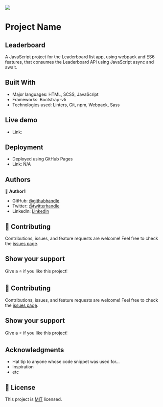 ![](https://img.shields.io/badge/Microverse-blueviolet)

# Project Name

## Leaderboard
A JavaScript project for the Leaderboard list app, using webpack and ES6 features, that consumes the Leaderboard API using JavaScript async and await.

## Built With
- Major languages: HTML, SCSS, JavaScript
- Frameworks: Bootstrap-v5
- Technologies used: Linters, Git, npm, Webpack, Sass


## Live demo
- Link: 


## Deployment
- Deployed using GitHub Pages
- Link: N/A

## Authors

👤 **Author1**
- GitHub: [@githubhandle](https://github.com/Mukumbuta)
- Twitter: [@twitterhandle](https://twitter.com/Mukumbuta8)
- LinkedIn: [LinkedIn](https://linkedin.com/in/mukumbuta)

## 🤝 Contributing
Contributions, issues, and feature requests are welcome!
Feel free to check the [issues page](../../issues/).

## Show your support
Give a ⭐️ if you like this project!

## 🤝 Contributing
Contributions, issues, and feature requests are welcome!
Feel free to check the [issues page](../../issues/).

## Show your support
Give a ⭐️ if you like this project!

## Acknowledgments
- Hat tip to anyone whose code snippet was used for...
- Inspiration
- etc

## 📝 License
This project is [MIT](./LICENSE) licensed.
